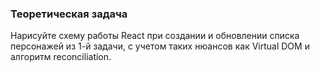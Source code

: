 ### Теоретическая задача

Нарисуйте схему работы React при создании и обновлении списка персонажей из 1-й задачи, с учетом таких нюансов как Virtual DOM и алгоритм reconciliation.